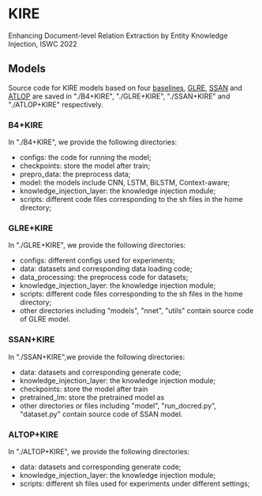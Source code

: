 # KIRE
Enhancing Document-level Relation Extraction by Entity Knowledge Injection, ISWC 2022


## Models
Source code for KIRE models based on four [baselines](https://github.com/thunlp/DocRED), [GLRE](https://github.com/nju-websoft/GLRE),  [SSAN](https://github.com/BenfengXu/SSAN) and [ATLOP](https://github.com/wzhouad/ATLOP)  are saved in "./B4+KIRE",  "./GLRE+KIRE", "./SSAN+KIRE"  and "./ATLOP+KIRE" respectively.


### B4+KIRE

In "./B4+KIRE", we provide the following directories:

* configs: the code for running the model;
* checkpoints: store the model after train;
* prepro_data:  the preprocess data;
* model: the models include CNN, LSTM, BiLSTM, Context-aware;
* knowledge_injection_layer: the knowledge injection module;
* scripts: different code files corresponding to the sh files in the home directory;


### GLRE+KIRE

In "./GLRE+KIRE", we provide the following directories:

* configs: different configs used for experiments;
* data: datasets and corresponding data loading code;
* data_processing: the preprocess code for datasets;
* knowledge_injection_layer: the knowledge injection module;
* scripts: different code files corresponding to the sh files in the home directory;
* other directories including "models", "nnet", "utils" contain source code of GLRE model.


### SSAN+KIRE

In "./SSAN+KIRE",we provide the following directories:

* data: datasets and corresponding generate code;
* knowledge_injection_layer: the knowledge injection module;
* checkpoints: store the model after train
* pretrained_lm: store the pretrained model as 
* other directories or files including "model", "run_docred.py", "dataset.py" contain source code of SSAN model.

  

### ALTOP+KIRE

In "./ALTOP+KIRE", we provide the following directories:

* data: datasets and corresponding generate code;
* knowledge_injection_layer: the knowledge injection module;
* scripts: different sh files used for experiments under different settings;





